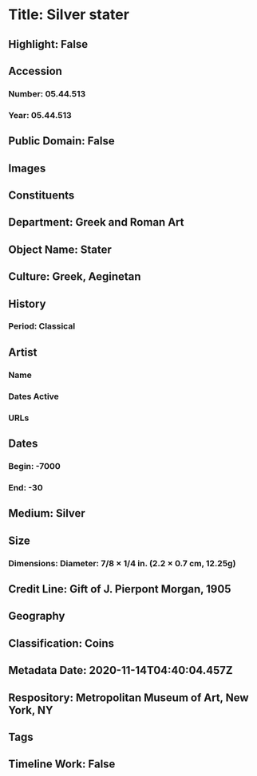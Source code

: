# Title: Silver stater
## Highlight: False
## Accession
### Number: 05.44.513
### Year: 05.44.513
## Public Domain: False
## Images
## Constituents
## Department: Greek and Roman Art
## Object Name: Stater
## Culture: Greek, Aeginetan
## History
### Period: Classical
## Artist
### Name
### Dates Active
### URLs
## Dates
### Begin: -7000
### End: -30
## Medium: Silver
## Size
### Dimensions: Diameter: 7/8 × 1/4 in. (2.2 × 0.7 cm, 12.25g)
## Credit Line: Gift of J. Pierpont Morgan, 1905
## Geography
## Classification: Coins
## Metadata Date: 2020-11-14T04:40:04.457Z
## Respository: Metropolitan Museum of Art, New York, NY
## Tags
## Timeline Work: False